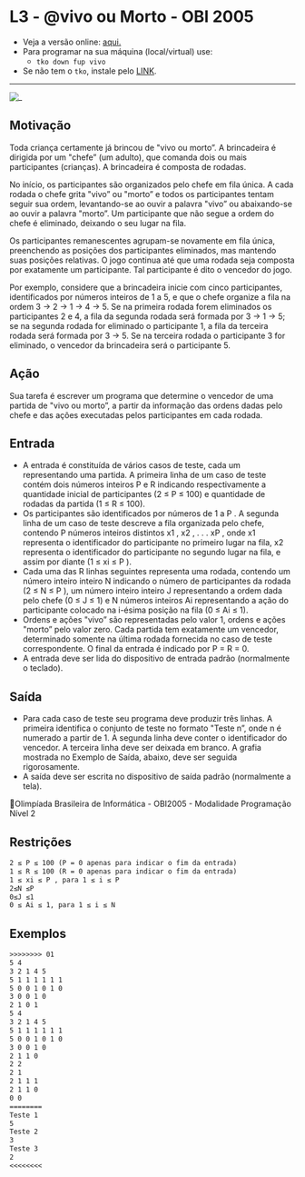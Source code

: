 # L3 - @vivo ou Morto - OBI 2005

- Veja a versão online: [aqui.](https://github.com/qxcodefup/arcade/blob/master/base/vivo/Readme.md)
- Para programar na sua máquina (local/virtual) use:
  - `tko down fup vivo`
- Se não tem o `tko`, instale pelo [LINK](https://github.com/senapk/tko#tko).

---

![_](https://raw.githubusercontent.com/qxcodefup/arcade/master/base/vivo/cover.jpg)

## Motivação

Toda criança certamente já brincou de "vivo ou morto”. A brincadeira é dirigida por um "chefe” (um adulto), que comanda dois ou mais participantes (crianças). A brincadeira é composta de rodadas.

No inı́cio, os participantes são organizados pelo chefe em fila única. A cada rodada o chefe grita "vivo” ou "morto” e todos os participantes tentam seguir sua ordem, levantando-se ao ouvir a palavra "vivo” ou abaixando-se ao ouvir a palavra "morto”. Um participante que não segue a ordem do chefe é eliminado, deixando o seu lugar na fila.

Os participantes remanescentes agrupam-se novamente em fila única, preenchendo as posições dos participantes eliminados, mas mantendo suas posições relativas. O jogo continua até que uma rodada seja composta por exatamente um participante. Tal participante é dito o vencedor do jogo.

Por exemplo, considere que a brincadeira inicie com cinco participantes, identificados por números inteiros de 1 a 5, e que o chefe organize a fila na ordem 3 → 2 → 1 → 4 → 5. Se na primeira rodada forem eliminados os participantes 2 e 4, a fila da segunda rodada será formada por 3 → 1 → 5; se na segunda rodada for eliminado o participante 1, a fila da terceira rodada será formada por 3 → 5. Se na terceira rodada o participante 3 for eliminado, o vencedor da brincadeira será o participante 5.  
  
## Ação

Sua tarefa é escrever um programa que determine o vencedor de uma partida de "vivo ou morto”, a partir da informação das ordens dadas pelo chefe e das ações executadas pelos participantes em cada rodada.  
  
## Entrada

- A entrada é constituı́da de vários casos de teste, cada um representando uma partida. A primeira linha de um caso de teste contém dois números inteiros P e R indicando respectivamente a quantidade inicial de participantes (2 ≤ P ≤ 100) e quantidade de rodadas da partida (1 ≤ R ≤ 100).
- Os participantes são identificados por números de 1 a P . A segunda linha de um caso de teste descreve a fila organizada pelo chefe, contendo P números inteiros distintos x1 , x2 , . . . xP , onde x1 representa o identificador do participante no primeiro lugar na fila, x2 representa o identificador do participante no segundo lugar na fila, e assim por diante (1 ≤ xi ≤ P ).
- Cada uma das R linhas seguintes representa uma rodada, contendo um número inteiro inteiro N indicando o número de participantes da rodada (2 ≤ N ≤ P ), um número inteiro inteiro J representando a ordem dada pelo chefe (0 ≤ J ≤ 1) e N números inteiros Ai representando a ação do participante colocado na i-ésima posição na fila (0 ≤ Ai ≤ 1).
- Ordens e ações "vivo” são representadas pelo valor 1, ordens e ações "morto” pelo valor zero. Cada partida tem exatamente um vencedor, determinado somente na última rodada fornecida no caso de teste correspondente. O final da entrada é indicado por P = R = 0.
- A entrada deve ser lida do dispositivo de entrada padrão (normalmente o teclado).  
  
## Saída

- Para cada caso de teste seu programa deve produzir três linhas. A primeira identifica o conjunto de teste no formato "Teste n”, onde n é numerado a partir de 1. A segunda linha deve conter o identificador do vencedor. A terceira linha deve ser deixada em branco. A grafia mostrada no Exemplo de Saı́da, abaixo, deve ser seguida rigorosamente.  
- A saı́da deve ser escrita no dispositivo de saı́da padrão (normalmente a tela).  
  
Olimpı́ada Brasileira de Informática - OBI2005 - Modalidade Programação Nı́vel 2  
  
## Restrições

```txt
2 ≤ P ≤ 100 (P = 0 apenas para indicar o fim da entrada)  
1 ≤ R ≤ 100 (R = 0 apenas para indicar o fim da entrada)  
1 ≤ xi ≤ P , para 1 ≤ i ≤ P  
2≤N ≤P  
0≤J ≤1  
0 ≤ Ai ≤ 1, para 1 ≤ i ≤ N
```

## Exemplos

``` txt
>>>>>>>> 01
5 4
3 2 1 4 5
5 1 1 1 1 1 1
5 0 0 1 0 1 0
3 0 0 1 0
2 1 0 1
5 4
3 2 1 4 5
5 1 1 1 1 1 1
5 0 0 1 0 1 0
3 0 0 1 0
2 1 1 0
2 2
2 1
2 1 1 1
2 1 1 0
0 0
========
Teste 1
5
Teste 2
3
Teste 3
2
<<<<<<<<
```
